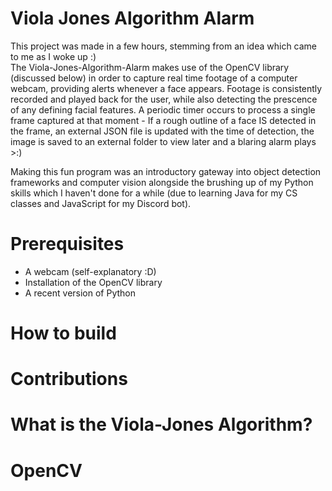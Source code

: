 # Viola Jones Algorithm Alarm
This project was made in a few hours, stemming from an idea which came to me as I woke up :)  
The Viola-Jones-Algorithm-Alarm makes use of the OpenCV library (discussed below) in order to capture real time footage of a computer webcam, providing alerts whenever a face appears.   Footage is consistently recorded and played back for the user, while also detecting the prescence of any defining facial features. A periodic timer occurs to process a single frame captured at that moment - If a rough outline of a face IS detected in the frame, an external JSON file is updated with the time of detection, the image is saved to an external folder to view later and a blaring alarm plays >:)

Making this fun program was an introductory gateway into object detection frameworks and computer vision alongside the brushing up of my Python skills which I haven't done for a while (due to learning Java for my CS classes and JavaScript for my Discord bot).

# Prerequisites
- A webcam (self-explanatory :D)
- Installation of the OpenCV library
- A recent version of Python

# How to build

# Contributions

# What is the Viola-Jones Algorithm?

# OpenCV 
